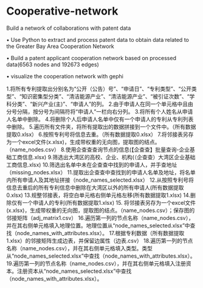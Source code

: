 # Cooperative-network
Build a network of collaborations with patent data

• Use Python to extract and process patent data to obtain data related to the Greater Bay Area Cooperation Network

• Build a patent applicant cooperation network based on processed data(6563 nodes and 192673 edges)

• visualize the cooperation network with gephi

1.将所有专利提取出分别名为“公开（公告）号”、“申请日”、“专利类型”、“公开类型”、“知识密集型分类”、“清洁能源产业”、“清洁能源产业”、“被引证次数”、“学科分类”、“新兴产业(主)”、“申请人”的列。
2.由于申请人在同一个单元格中且由分号分隔，按分号为间隔符将“申请人”一栏向右分列。
3.将所有个人姓名从申请人名单中删除。
4.将删除个人后申请人名单中仅有一个申请人的专利从专利列表中删除。
5.遍历所有文件夹，将所有提取出的数据拼接到一个文件中。（所有数据提取0.xlsx）
6.按照专利号将信息去重。（所有数据提取0.xlsx）
7.将邻接表另存为一个excel文件(x.xlsx)，生成带权重的无向图，提取图的结点。（name_nodes.csv）
8.使用企查查查询节点的信息(【企查查】批量查询-企业基础工商信息.xlsx)
9.筛选出大湾区的高校、企业、机构(（企查查）大湾区企业基础工商信息.xlsx)
10.筛选出名单中未在企查查中找到的申请人，并手查地址（missing_nodes.xlsx）
11.提取出企查查中查找到的申请人名单及地址，将名单内所有申请人及其地址拼接（node_names_selected.xlsx）
12.从按照专利号将信息去重后的所有专利信息中删除在大湾区以外的所有申请人(所有数据提取0.xlsx)
13.规整邻接表，将空白单元格右侧单元格左移(所有数据提取1.xlsx)
14.删除仅有一个申请人的专利(所有数据提取1.xlsx)
15. 将邻接表另存为一个excel文件(x.xlsx)，生成带权重的无向图，提取图的结点。（name_nodes.csv）；保存图的邻接矩阵（adj_matrix1.csv）
16.遍历第一列的节点名称（name_nodes.csv），并在其右侧单元格填入地理位置。地理位置从“node_names_selected.xlsx”中查找（node_names_with_attributes.xlsx）。
17.根据专利数据（所有数据提取1.xlsx）的邻接矩阵生成边表，并保留边属性（边表.csv）
18.遍历第一列的节点名称（name_nodes.csv），并在其右侧单元格填入类型。类型从“node_names_selected.xlsx”中查找（node_names_with_attributes.xlsx）。
19.遍历第一列的节点名称（name_nodes.csv），并在其右侧单元格填入注册资本。注册资本从“node_names_selected.xlsx”中查找（node_names_with_attributes.xlsx）。
